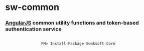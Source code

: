 ﻿# sw-common
### [AngularJS](http://angularjs.org/) common utility functions and token-based authentication service

<div class="nuget-badge">
        <p>
            <code>
                PM&gt; Install-Package Swaksoft.Core
                            </code>
        </p>
    </div>




